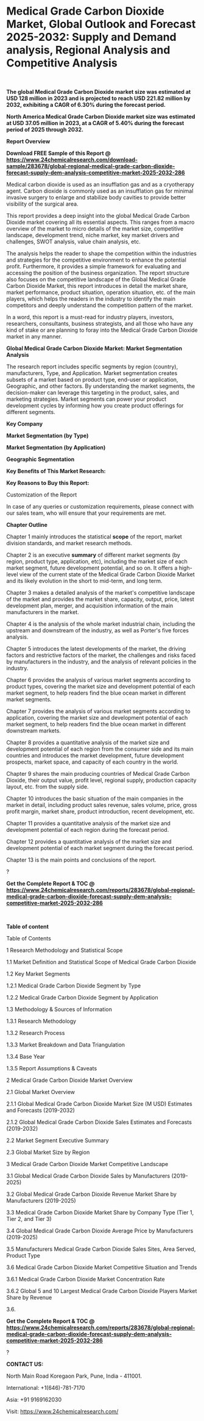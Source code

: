 <h1>Medical Grade Carbon Dioxide Market, Global Outlook and Forecast 2025-2032: Supply and Demand analysis, Regional Analysis and Competitive Analysis</h1><br/><p><strong>The global Medical Grade Carbon Dioxide market size was estimated at USD 128 million in 2023 and is projected to reach USD 221.82 million by 2032, exhibiting a <strong>CAGR</strong> of 6.30% during the forecast period.</strong></p>
 
 
 
 <p><strong>North America Medical Grade Carbon Dioxide market size was estimated at USD 37.05 million in 2023, at a <strong>CAGR</strong> of 5.40% during the forecast period of 2025 through 2032.</strong></p>
 
 
 
 <p><strong>Report Overview</strong></p>
 
 
 
 <div><b>Download FREE Sample of this Report @ <a href="https://www.24chemicalresearch.com/download-sample/283678/global-regional-medical-grade-carbon-dioxide-forecast-supply-dem-analysis-competitive-market-2025-2032-286">https://www.24chemicalresearch.com/download-sample/283678/global-regional-medical-grade-carbon-dioxide-forecast-supply-dem-analysis-competitive-market-2025-2032-286</a></b></div>
 
 
 
 <p>Medical carbon dioxide is used as an insufflation gas and as a cryotherapy agent. Carbon dioxide is commonly used as an insufflation gas for minimal invasive surgery to enlarge and stabilize body cavities to provide better visibility of the surgical area.</p>
 
 
 
 <p>This report provides a deep insight into the global Medical Grade Carbon Dioxide market covering all its essential aspects. This ranges from a macro overview of the market to micro details of the market size, competitive landscape, development trend, niche market, key market drivers and challenges, SWOT analysis, value chain analysis, etc.</p>
 
 
 
 <p>The analysis helps the reader to shape the competition within the industries and strategies for the competitive environment to enhance the potential profit. Furthermore, it provides a simple framework for evaluating and accessing the position of the business organization. The report structure also focuses on the competitive landscape of the Global Medical Grade Carbon Dioxide Market, this report introduces in detail the market share, market performance, product situation, operation situation, etc. of the main players, which helps the readers in the industry to identify the main competitors and deeply understand the competition pattern of the market.</p>
 
 
 
 <p>In a word, this report is a must-read for industry players, investors, researchers, consultants, business strategists, and all those who have any kind of stake or are planning to foray into the Medical Grade Carbon Dioxide market in any manner.</p>
 
 
 
 <p><strong>Global Medical Grade Carbon Dioxide Market: Market Segmentation Analysis</strong></p>
 
 
 
 <p>The research report includes specific segments by region (country), manufacturers, Type, and Application. Market segmentation creates subsets of a market based on product type, end-user or application, Geographic, and other factors. By understanding the market segments, the decision-maker can leverage this targeting in the product, sales, and marketing strategies. Market segments can power your product development cycles by informing how you create product offerings for different segments.</p>
 
 
 
 <p><strong>Key Company</strong></p>
 
 
 
 <p><strong>Market Segmentation (by Type)</strong></p>
 
 
 
 <p><strong>Market Segmentation (<strong>by Application</strong>)</strong></p>
 
 
 
 <p><strong>Geographic Segmentation</strong></p>
 
 
 
 <p><strong>Key Benefits of This Market Research:</strong></p>
 
 
 
 <p><strong>Key <strong>Reasons to Buy</strong> this Report:</strong></p>
 
 
 
 <p>Customization of the Report</p>
 
 
 
 <p>In case of any queries or customization requirements, please connect with our sales team, who will ensure that your requirements are met.</p>
 
 
 
 <p><strong>Chapter Outline</strong></p>
 
 
 
 <p>Chapter 1 mainly introduces the statistical <strong>scope</strong> of the report, market division standards, and market research methods.</p>
 
 
 
 <p>Chapter 2 is an executive <strong>summary</strong> of different market segments (by region, product type, application, etc), including the market size of each market segment, future development potential, and so on. It offers a high-level view of the current state of the Medical Grade Carbon Dioxide Market and its likely evolution in the short to mid-term, and long term.</p>
 
 
 
 <p>Chapter 3 makes a detailed analysis of the market&#39;s competitive landscape of the market and provides the market share, capacity, output, price, latest development plan, merger, and acquisition information of the main manufacturers in the market.</p>
 
 
 
 <p>Chapter 4 is the analysis of the whole market industrial chain, including the upstream and downstream of the industry, as well as Porter&#39;s five forces analysis.</p>
 
 
 
 <p>Chapter 5 introduces the latest developments of the market, the driving factors and restrictive factors of the market, the challenges and risks faced by manufacturers in the industry, and the analysis of relevant policies in the industry.</p>
 
 
 
 <p>Chapter 6 provides the analysis of various market segments according to product types, covering the market size and development potential of each market segment, to help readers find the blue ocean market in different market segments.</p>
 
 
 
 <p>Chapter 7 provides the analysis of various market segments according to application, covering the market size and development potential of each market segment, to help readers find the blue ocean market in different downstream markets.</p>
 
 
 
 <p>Chapter 8 provides a quantitative analysis of the market size and development potential of each region from the consumer side and its main countries and introduces the market development, future development prospects, market space, and capacity of each country in the world.</p>
 
 
 
 <p>Chapter 9 shares the main producing countries of Medical Grade Carbon Dioxide, their output value, profit level, regional supply, production capacity layout, etc. from the supply side.</p>
 
 
 
 <p>Chapter 10 introduces the basic situation of the main companies in the market in detail, including product sales revenue, sales volume, price, gross profit margin, market share, product introduction, recent development, etc.</p>
 
 
 
 <p>Chapter 11 provides a quantitative analysis of the market size and development potential of each region during the forecast period.</p>
 
 
 
 <p>Chapter 12 provides a quantitative analysis of the market size and development potential of each market segment during the forecast period.</p>
 
 
 
 <p>Chapter 13 is the main points and conclusions of the report.</p>
 
 
 
 <p>? </p>
 
 
 
 <div><b>Get the Complete Report & TOC @ <a href="https://www.24chemicalresearch.com/reports/283678/global-regional-medical-grade-carbon-dioxide-forecast-supply-dem-analysis-competitive-market-2025-2032-286">https://www.24chemicalresearch.com/reports/283678/global-regional-medical-grade-carbon-dioxide-forecast-supply-dem-analysis-competitive-market-2025-2032-286</a></b></div>
 
 
 
 <p><br />
 
 <b>Table of content</b></p>
 
 
 
 <p>Table of Contents<br />
 
 1 Research Methodology and Statistical Scope<br />
 
 1.1 Market Definition and Statistical Scope of Medical Grade Carbon Dioxide<br />
 
 1.2 Key Market Segments<br />
 
 1.2.1 Medical Grade Carbon Dioxide Segment by Type<br />
 
 1.2.2 Medical Grade Carbon Dioxide Segment by Application<br />
 
 1.3 Methodology & Sources of Information<br />
 
 1.3.1 Research Methodology<br />
 
 1.3.2 Research Process<br />
 
 1.3.3 Market Breakdown and Data Triangulation<br />
 
 1.3.4 Base Year<br />
 
 1.3.5 Report Assumptions & Caveats<br />
 
 2 Medical Grade Carbon Dioxide Market Overview<br />
 
 2.1 Global Market Overview<br />
 
 2.1.1 Global Medical Grade Carbon Dioxide Market Size (M USD) Estimates and Forecasts (2019-2032)<br />
 
 2.1.2 Global Medical Grade Carbon Dioxide Sales Estimates and Forecasts (2019-2032)<br />
 
 2.2 Market Segment Executive Summary<br />
 
 2.3 Global Market Size by Region<br />
 
 3 Medical Grade Carbon Dioxide Market Competitive Landscape<br />
 
 3.1 Global Medical Grade Carbon Dioxide Sales by Manufacturers (2019-2025)<br />
 
 3.2 Global Medical Grade Carbon Dioxide Revenue Market Share by Manufacturers (2019-2025)<br />
 
 3.3 Medical Grade Carbon Dioxide Market Share by Company Type (Tier 1, Tier 2, and Tier 3)<br />
 
 3.4 Global Medical Grade Carbon Dioxide Average Price by Manufacturers (2019-2025)<br />
 
 3.5 Manufacturers Medical Grade Carbon Dioxide Sales Sites, Area Served, Product Type<br />
 
 3.6 Medical Grade Carbon Dioxide Market Competitive Situation and Trends<br />
 
 3.6.1 Medical Grade Carbon Dioxide Market Concentration Rate<br />
 
 3.6.2 Global 5 and 10 Largest Medical Grade Carbon Dioxide Players Market Share by Revenue<br />
 
 3.6.</p>
 
 
 
 <div><b>Get the Complete Report & TOC @ <a href="https://www.24chemicalresearch.com/reports/283678/global-regional-medical-grade-carbon-dioxide-forecast-supply-dem-analysis-competitive-market-2025-2032-286">https://www.24chemicalresearch.com/reports/283678/global-regional-medical-grade-carbon-dioxide-forecast-supply-dem-analysis-competitive-market-2025-2032-286</a></b></div>
 
 
 
 <p>? </p>
 
 
 
 <p><b>CONTACT US:</b><br />
 
 North Main Road Koregaon Park, Pune, India - 411001.<br />
 
 International: +1(646)-781-7170<br />
 
 Asia: +91 9169162030<br />
 
 Visit: <a href="https://www.24chemicalresearch.com/">https://www.24chemicalresearch.com/</a></p>